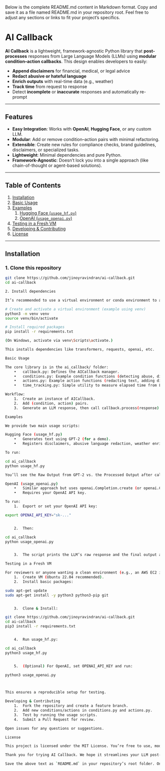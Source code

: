 Below is the complete README.md content in Markdown format. Copy and save it as a file named README.md in your repository root. Feel free to adjust any sections or links to fit your project’s specifics.

# AI Callback

**AI Callback** is a lightweight, framework-agnostic Python library that **post-processes** responses from Large Language Models (LLMs) using **modular condition–action callbacks**. This design enables developers to easily:

- **Append disclaimers** for financial, medical, or legal advice  
- **Redact abusive or hateful language**  
- **Enrich outputs** with real-time data (e.g., weather)  
- **Track time** from request to response  
- Detect **incomplete** or **inaccurate** responses and automatically re-prompt  

---

## Features

- **Easy Integration**: Works with **OpenAI**, **Hugging Face**, or any custom LLM.  
- **Modular**: Add or remove condition–action pairs with minimal refactoring.  
- **Extensible**: Create new rules for compliance checks, brand guidelines, disclaimers, or specialized tasks.  
- **Lightweight**: Minimal dependencies and pure Python.  
- **Framework-Agnostic**: Doesn’t lock you into a single approach (like chain-of-thought or agent-based solutions).

---

## Table of Contents

1. [Installation](#installation)  
2. [Basic Usage](#basic-usage)  
3. [Examples](#examples)  
   1. [Hugging Face (`usage_hf.py`)](#hugging-face-usage_hfpy)  
   2. [OpenAI (`usage_openai.py`)](#openai-usage_openaipy)  
4. [Testing in a Fresh VM](#testing-in-a-fresh-vm)  
5. [Developing & Contributing](#developing--contributing)  
6. [License](#license)

---

## Installation

### 1. Clone this repository

```bash
git clone https://github.com/jinoyravindran/ai-callback.git
cd ai-callback

2. Install dependencies

It’s recommended to use a virtual environment or conda environment to avoid polluting system-wide packages:

# Create and activate a virtual environment (example using venv)
python3 -m venv venv
source venv/bin/activate

# Install required packages
pip install -r requirements.txt

(On Windows, activate via venv\Scripts\activate.)

This installs dependencies like transformers, requests, openai, etc.

Basic Usage

The core library is in the ai_callback/ folder:
	•	callback.py: Defines the AICallback manager.
	•	conditions.py: Example condition functions (detecting abuse, disclaimers, incomplete responses, etc.).
	•	actions.py: Example action functions (redacting text, adding disclaimers, calling weather APIs, etc.).
	•	time_tracking.py: Simple utility to measure elapsed time from LLM request to final callback.

Workflow:
	1.	Create an instance of AICallback.
	2.	Add (condition, action) pairs.
	3.	Generate an LLM response, then call callback.process(response) to get the modified output.

Examples

We provide two main usage scripts:

Hugging Face (usage_hf.py)
	•	Generates text using GPT-2 (for a demo).
	•	Registers disclaimers, abusive language redaction, weather enrichment, incomplete response handling, and optional time tracking or toxicity detection.

To run:

cd ai_callback
python usage_hf.py

You’ll see the Raw Output from GPT-2 vs. the Processed Output after callbacks.

OpenAI (usage_openai.py)
	•	Similar approach but uses openai.Completion.create (or openai.ChatCompletion.create).
	•	Requires your OpenAI API key.

To run:
	1.	Export or set your OpenAI API key:

export OPENAI_API_KEY="sk-..."


	2.	Then:

cd ai_callback
python usage_openai.py


	3.	The script prints the LLM’s raw response and the final output after callbacks.

Testing in a Fresh VM

For reviewers or anyone wanting a clean environment (e.g., an AWS EC2 instance):
	1.	Create VM (Ubuntu 22.04 recommended).
	2.	Install basic packages:

sudo apt-get update
sudo apt-get install -y python3 python3-pip git


	3.	Clone & Install:

git clone https://github.com/jinoyravindran/ai-callback.git
cd ai-callback
pip3 install -r requirements.txt


	4.	Run usage_hf.py:

cd ai_callback
python3 usage_hf.py


	5.	(Optional) For OpenAI, set OPENAI_API_KEY and run:

python3 usage_openai.py



This ensures a reproducible setup for testing.

Developing & Contributing
	1.	Fork the repository and create a feature branch.
	2.	Add new conditions/actions in conditions.py and actions.py.
	3.	Test by running the usage scripts.
	4.	Submit a Pull Request for review.

Open issues for any questions or suggestions.

License

This project is licensed under the MIT License. You’re free to use, modify, and distribute the code with attribution.

Thank you for trying AI Callback. We hope it streamlines your LLM post-processing for safer, richer, and more compliant AI outputs!

Save the above text as `README.md` in your repository’s root folder. Once committed, it will appear as the main documentation on your GitHub project page.

